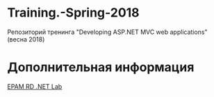 # Training.-Spring-2018
Репозиторий тренинга "Developing ASP.NET MVC web applications" (весна 2018)

# Дополнительная информация
[EPAM RD .NET Lab](https://github.com/EPM-RD-NETLAB/.NET-Framework-modules)
